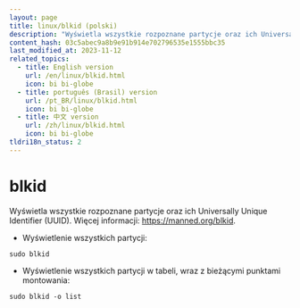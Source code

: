 ```yaml
---
layout: page
title: linux/blkid (polski)
description: "Wyświetla wszystkie rozpoznane partycje oraz ich Universally Unique Identifier (UUID)."
content_hash: 03c5abec9a8b9e91b914e702796535e1555bbc35
last_modified_at: 2023-11-12
related_topics:
  - title: English version
    url: /en/linux/blkid.html
    icon: bi bi-globe
  - title: português (Brasil) version
    url: /pt_BR/linux/blkid.html
    icon: bi bi-globe
  - title: 中文 version
    url: /zh/linux/blkid.html
    icon: bi bi-globe
tldri18n_status: 2
---
```

# blkid

Wyświetla wszystkie rozpoznane partycje oraz ich Universally Unique Identifier (UUID).
Więcej informacji: <https://manned.org/blkid>.

- Wyświetlenie wszystkich partycji:

`sudo blkid`

- Wyświetlenie wszystkich partycji w tabeli, wraz z bieżącymi punktami montowania:

`sudo blkid -o list`
